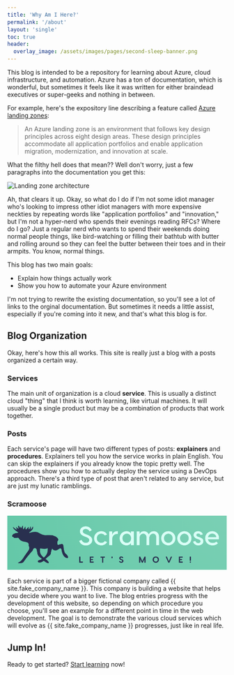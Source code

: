 ```yaml
---
title: 'Why Am I Here?'
permalink: '/about'
layout: 'single'
toc: true
header:
  overlay_image: /assets/images/pages/second-sleep-banner.png
---
```

This blog is intended to be a repository for learning about Azure, cloud infrastructure, and automation. Azure has a ton of documentation, which is wonderful, but sometimes it feels like it was written for either braindead executives or super-geeks and nothing in between.

For example, here's the expository line describing a feature called [Azure landing zones](https://docs.microsoft.com/en-us/azure/cloud-adoption-framework/ready/landing-zone/):

> An Azure landing zone is an environment that follows key design principles across eight design areas. These design principles accommodate all application portfolios and enable application migration, modernization, and innovation at scale.

What the filthy hell does that mean?? Well don't worry, just a few paragraphs into the documentation you get this:

![Landing zone architecture](https://docs.microsoft.com/en-us/azure/cloud-adoption-framework/ready/enterprise-scale/media/ns-arch-expanded.png)

Ah, that clears it up. Okay, so what do I do if I'm not some idiot manager who's looking to impress other idiot managers with more expensive neckties by repeating words like "application portfolios" and "innovation," but I'm not a hyper-nerd who spends their evenings reading RFCs? Where do I go? Just a regular nerd who wants to spend their weekends doing normal people things, like bird-watching or filling their bathtub with butter and rolling around so they can feel the butter between their toes and in their armpits. You know, normal things.

This blog has two main goals:

- Explain how things actually work
- Show you how to automate your Azure environment

I'm not trying to rewrite the existing documentation, so you'll see a lot of links to the orginal documentation. But sometimes it needs a little assist, especially if you're coming into it new, and that's what this blog is for.

## Blog Organization

Okay, here's how this all works. This site is really just a blog with a posts organized a certain way.

### Services

The main unit of organization is a cloud **service**. This is usually a distinct cloud "thing" that I think is worth learning, like virtual machines. It will usually be a single product but may be a combination of products that work together.

### Posts

Each service's page will have two different types of posts: **explainers** and **procedures**. Explainers tell you how the service works in plain English. You can skip the explainers if you already know the topic pretty well. The procedures show you how to actually deploy the service using a DevOps approach. There's a third type of post that aren't related to any service, but are just my lunatic ramblings.

### Scramoose

<img src="/assets/images/logos/scramoose/scramoose_logo.png" alt="Scramoose logo" />

Each service is part of a bigger fictional company called {{ site.fake_company_name }}. This company is building a website that helps you decide where you want to live. The blog entries progress with the development of this website, so depending on which procedure you choose, you'll see an example for a different point in time in the web development. The goal is to demonstrate the various cloud services which will evolve as {{ site.fake_company_name }} progresses, just like in real life.

## Jump In!

Ready to get started? [Start learning](/learn) now!
